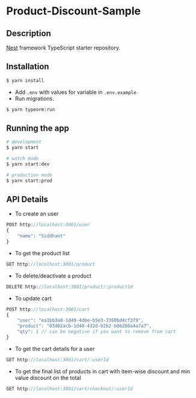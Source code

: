 # **Product-Discount-Sample**


## Description

[Nest](https://github.com/nestjs/nest) framework TypeScript starter repository.

## Installation

```bash
$ yarn install
```
- Add `.env` with values for variable in `.env.example`
- Run migrations.
```bash
$ yarn typeorm:run
```

## Running the app

```bash
# development
$ yarn start

# watch mode
$ yarn start:dev

# production mode
$ yarn start:prod
```
## API Details
- To create an user
```js
POST http://localhost:3001/user
{
    "name": "Siddhant"
}
```

- To get the product list
```js
GET http://localhost:3001/product
```
- To delete/deactivate a product
```js
DELETE http://localhost:3001/product/:productId
```

- To update cart
```js
POST http://localhost:3001/cart
{
    "user": "ea1bb3a8-1d49-4dbe-b5e3-3360bd4cf3f9",
    "product": "03d02acb-1d40-432d-b2b2-b062b0a4a7a7",
    "qty": 1 // can be negative if you want to remove from cart
}
```

- To get the cart details for a user
```js
GET http://localhost:3001/cart/:userId
```

- To get the final list of products in cart with item-wise discount and min value discount on the total
```js
GET http://localhost:3001/cart/checkout/:userId
```
